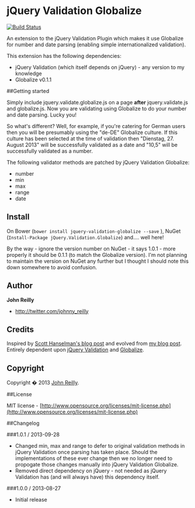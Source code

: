 jQuery Validation Globalize
===========================

[![Build Status](https://travis-ci.org/johnnyreilly/jquery-validation-globalize.svg?branch=master)](https://travis-ci.org/johnnyreilly/jquery-validation-globalize)

An extension to the jQuery Validation Plugin which makes it use Globalize for number and date parsing (enabling simple internationalized validation).

This extension has the following dependencies:
- jQuery Validation (which itself depends on jQuery) - any version to my knowledge
- Globalize v0.1.1 

##Getting started

Simply include jquery.validate.globalize.js on a page **after** jquery.validate.js and globalize.js.  Now you are validating using Globalize to do your number and date parsing.  Lucky you!

So what's different?  Well, for example, if you're catering for German users then you will be presumably using the "de-DE" Globalize culture.  If this culture has been selected at the time of validation then "Dienstag, 27. August 2013" will be successfully validated as a date and "10,5" will be successfully validated as a number.

The following validator methods are patched by jQuery Validation Globalize:

- number
- min
- max
- range
- date

## Install

On Bower (`bower install jquery-validation-globalize --save` ), NuGet (`Install-Package jQuery.Validation.Globalize`) and.... well here!  

By the way - ignore the version number on NuGet - it says 1.0.1 - more properly it should be 0.1.1 (to match the Globalize version).  I'm not planning to maintain the version on NuGet any further but I thought I should note this down somewhere to avoid confusion.

## Author
**John Reilly**

+ http://twitter.com/johnny_reilly

## Credits
Inspired by [Scott Hanselman's blog post](http://www.hanselman.com/blog/GlobalizationInternationalizationAndLocalizationInASPNETMVC3JavaScriptAndJQueryPart1.aspx) and evolved from [my blog post](http://icanmakethiswork.blogspot.com/2012/09/globalize-and-jquery-validate.html).  Entirely dependent upon [jQuery Validation](https://github.com/jzaefferer/jquery-validation) and [Globalize](https://github.com/jquery/globalize/).

## Copyright
Copyright � 2013 [John Reilly](mailto:johnny_reilly@hotmail.com).

##License

MIT license - [http://www.opensource.org/licenses/mit-license.php](http://www.opensource.org/licenses/mit-license.php)

##Changelog

###1.0.1 / 2013-09-28

- Changed min, max and range to defer to original validation methods in jQuery Validation once parsing has taken place. Should the implementations of these ever change then we no longer need to propogate those changes manually into jQuery Validation Globalize.  
- Removed direct dependency on jQuery - not needed as jQuery Validation has (and will always have) this dependency itself.

###1.0.0 / 2013-08-27

- Initial release
